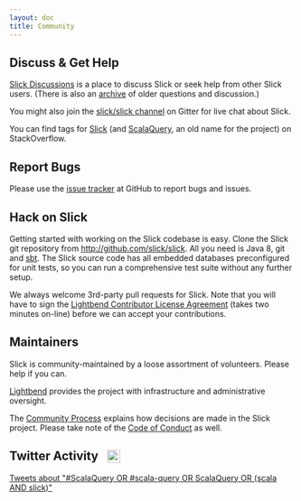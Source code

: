 ```yaml
---
layout: doc
title: Community
---
```


## Discuss & Get Help

[Slick Discussions](https://github.com/slick/slick/discussions) is a
place to discuss Slick or seek help from other Slick users.
(There is also an [archive](https://groups.google.com/g/scalaquery)
of older questions and discussion.)

You might also join the [slick/slick channel](https://gitter.im/slick/slick?utm_source=share-link&utm_medium=link&utm_campaign=share-link) on Gitter for live chat about Slick.

You can find tags for
[Slick](http://stackoverflow.com/questions/tagged/slick) (and
[ScalaQuery](http://stackoverflow.com/questions/tagged/scalaquery), an
old name for the project) on StackOverflow.

## Report Bugs

Please use the [issue tracker](http://github.com/slick/slick/issues) at GitHub
to report bugs and issues.

## Hack on Slick

Getting started with working on the Slick codebase is easy. Clone the Slick git repository
from <http://github.com/slick/slick>. All you need is Java 8, git and
[sbt](http://www.scala-sbt.org/). The Slick source code has all embedded
databases preconfigured for unit tests, so you can run a comprehensive test suite
without any further setup.

We always welcome 3rd-party pull requests for Slick. Note that you will have to sign the
[Lightbend Contributor License Agreement](https://www.lightbend.com/contribute/cla)
(takes two minutes on-line) before we can accept your contributions.

## Maintainers

Slick is community-maintained by a loose assortment of volunteers. Please help if you can.

[Lightbend](https://lightbend.com) provides the project with infrastructure and administrative oversight.

The [Community Process](/community/process) explains how decisions are made in the Slick project.
Please take note of the [Code of Conduct](https://www.lightbend.com/conduct) as well.

## Twitter Activity <a href="http://twitter.com" style="padding-left: 0.5em"><img src="/resources/images/Twitter_logo_blue.png" style="width: 1.1em; height: 1.1em; padding: 0; margin: 0; vertical-align: text-bottom"/></a>

<a class="twitter-timeline" data-chrome="nofooter transparent noheader" width="698" height="600" href="https://twitter.com/search?q=%23ScalaQuery+OR+%23scala-query+OR+ScalaQuery+OR+%28scala+AND+slick%29"  data-widget-id="421603285133295617">Tweets about "#ScalaQuery OR #scala-query OR ScalaQuery OR (scala AND slick)"</a>
<script src="/resources/javascript/twitter.js"> </script>
